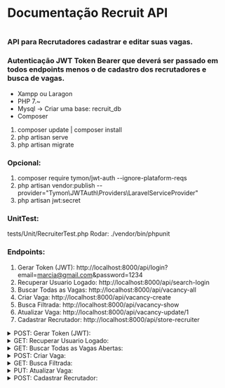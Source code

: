 # Documentação Recruit API <h1>

### API para Recrutadores cadastrar e editar suas vagas.
### Autenticação JWT Token Bearer que deverá ser passado em todos endpoints menos o de cadastro dos recrutadores e busca de vagas.

* Xampp ou Laragon
* PHP 7.~
* Mysql -> Criar uma base: recruit_db
* Composer

1. composer update | composer install
2. php artisan serve
3. php artisan migrate

### Opcional:
1. composer require tymon/jwt-auth --ignore-plataform-reqs
2. php artisan vendor:publish --provider="Tymon\JWTAuth\Providers\LaravelServiceProvider"
3. php artisan jwt:secret

### UnitTest:
tests/Unit/RecruiterTest.php
Rodar: ./vendor/bin/phpunit

### Endpoints:

1. Gerar Token (JWT): http://localhost:8000/api/login?email=marcia@gmail.com&password=1234
2. Recuperar Usuario Logado: http://localhost:8000/api/search-login
3. Buscar Todas as Vagas: http://localhost:8000/api/vacancy-all
4. Criar Vaga: http://localhost:8000/api/vacancy-create
6. Busca Filtrada: http://localhost:8000/api/vacancy-show
7. Atualizar Vaga: http://localhost:8000/api/vacancy-update/1
8. Cadastrar Recrutador: http://localhost:8000/api/store-recruiter

<details>
  <summary>POST: Gerar Token (JWT):</summary>
  * Passe por parâmetro na URL o email e senha para fazer o login

  * http://localhost:8000/api/login?email=marcia@gmail.com&password=1234
  
  * Irá gerar um token e esse token será passado como BEARER TOKEN na ultilização dos outros endpoints;
</details>

<details>
  <summary>GET: Recuperar Usuario Logado:</summary>
  * Passe o token pelo Bearer: 

   * http://localhost:8000/api/search-login
</details>

<details>
  <summary>GET: Buscar Todas as Vagas Abertas:</summary> 

    * Não precisa passar o Token Bearer: 

    * http://localhost:8000/api/vacancy-all
    
</details>

<details>
  <summary>POST: Criar Vaga:</summary>

   * Passe o token pelo Bearer: 

   * http://localhost:8000/api/vacancy-create

   * Json:  {
        "title": "Vaga C#",
        "description": "Codar em .Net",
        "status": 0,
        "address": "Sao Paulo-SP",
        "salary": "8.000,00 R$",
        "company": "Empresa Fantasia"
    }
</details>

<details>
  <summary>GET: Busca Filtrada:</summary>
   * Não precisa passar o Token Bearer: 

   * http://localhost:8000/api/vacancy-show

   * Json: {
       "title": "Vaga C#",
        "address": "Sao Paulo-SP",
        "salary": "8.000,00 R$",
        "company": "Empresa Fantasia"
   }

   * Podera ser filtrado usanto todos os parametros do json ou apenas o que escolher.
</details>

<details>
  <summary>PUT: Atualizar Vaga:</summary>
  * Passe o token pelo Bearer: 

  * Verifica se o recrutador logado é o mesmo que criou a vaga selecionada pra atualização: 

   * http://localhost:8000/api/vacancy-update/1

   *Json:  {
        "title": "TechLead Nivel 10",
        "description": "Liderar equipes",
        "status": "Aberto",
        "address": "Sao Paulo-SP",
        "salary": "10.000,00 R$",
        "company": "Talentify"
    }
</details>

<details>
  <summary>POST: Cadastrar Recrutador:</summary>
  * Não precisa passar o Token Bearer: 

   * http://localhost:8000/api/store-recruiter

   * Json  {
        "name": "Marcia",
        "email": "marcia@gmail.com",
        "password": "1234",
        "company_name": "Talentos"
    }
</details>
